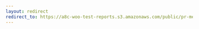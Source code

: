 ```yaml
---
layout: redirect
redirect_to: https://a8c-woo-test-reports.s3.amazonaws.com/public/pr-merge/41163/api/index.html
---
```

